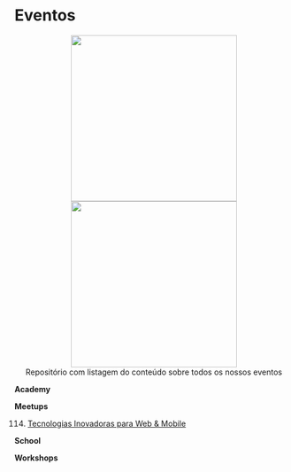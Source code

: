 
# Eventos

<p align="center">
 <img width="300" height="300" src="https://raw.githubusercontent.com/nerdzao/events/master/NerdZao.png">
 <img width="300" height="300" src="https://raw.githubusercontent.com/nerdzao/events/master/NerdGirlz.png">
<br>Repositório com listagem do conteúdo sobre todos os nossos eventos
</p>

**Academy**

**Meetups**

 114. [Tecnologias Inovadoras para Web & Mobile](https://github.com/nerdzao/events/blob/master/meetup/114/README.md)

**School**

**Workshops**
